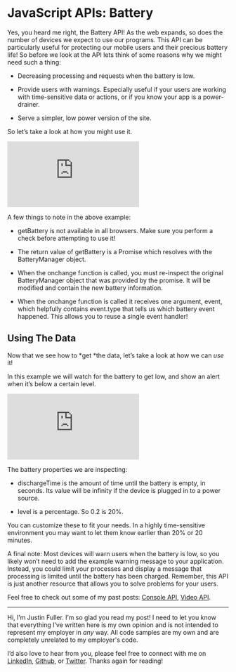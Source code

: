 
# JavaScript APIs: Battery



Yes, you heard me right, the Battery API! As the web expands, so does the number of devices we expect to use our programs. This API can be particularly useful for protecting our mobile users and their precious battery life! So before we look at the API lets think of some reasons why we might need such a thing:

* Decreasing processing and requests when the battery is low.

* Provide users with warnings. Especially useful if your users are working with time-sensitive data or actions, or if you know your app is a power-drainer.

* Serve a simpler, low power version of the site.

So let’s take a look at how you might use it.

<iframe src="https://medium.com/media/4063266cce3ebe91b936b9af6b2dc5d5" frameborder=0></iframe>

A few things to note in the above example:

* getBattery is not available in all browsers. Make sure you perform a check before attempting to use it!

* The return value of getBattery is a Promise which resolves with the BatteryManager object.

* When the onchange function is called, you must re-inspect the original BatteryManager object that was provided by the promise. It will be modified and contain the new battery information.

* When the onchange function is called it receives one argument, event, which helpfully contains event.type that tells us which battery event happened. This allows you to reuse a single event handler!

## Using The Data

Now that we see how to *get *the data, let’s take a look at how we can *use* it!

In this example we will watch for the battery to get low, and show an alert when it’s below a certain level.

<iframe src="https://medium.com/media/e3dbbaa69abefcf62588ac354286845b" frameborder=0></iframe>

The battery properties we are inspecting:

* dischargeTime is the amount of time until the battery is empty, in seconds. Its value will be infinity if the device is plugged in to a power source.

* level is a percentage. So 0.2 is 20%.

You can customize these to fit your needs. In a highly time-sensitive environment you may want to let them know earlier than 20% or 20 minutes.

A final note: Most devices will warn users when the battery is low, so you likely won’t need to add the example warning message to your application. Instead, you could limit your processes and display a message that processing is limited until the battery has been charged. Remember, this API is just another resource that allows you to solve problems for your users.

Feel free to check out some of my past posts: [Console API](https://hackernoon.com/javascript-apis-console-23ebce270419#.w6dps5pi1), [Video API](https://medium.com/@justindanielfuller/javascript-apis-video-api-db803f9fd1b7#.7vgvrfhrj).

---

Hi, I’m Justin Fuller. I’m so glad you read my post! I need to let you know that everything I’ve written here is my own opinion and is not intended to represent my employer in *any* way. All code samples are my own and are completely unrelated to my employer's code.

I’d also love to hear from you, please feel free to connect with me on [LinkedIn](https://www.linkedin.com/in/justin-fuller-8726b2b1/), [Github](https://github.com/justindfuller), or [Twitter](https://twitter.com/justin_d_fuller). Thanks again for reading!
